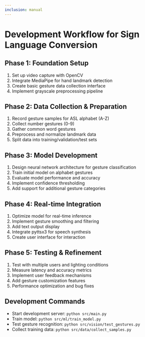 ```yaml
---
inclusion: manual
---
```


# Development Workflow for Sign Language Conversion

## Phase 1: Foundation Setup
1. Set up video capture with OpenCV
2. Integrate MediaPipe for hand landmark detection
3. Create basic gesture data collection interface
4. Implement grayscale preprocessing pipeline

## Phase 2: Data Collection & Preparation
1. Record gesture samples for ASL alphabet (A-Z)
2. Collect number gestures (0-9)
3. Gather common word gestures
4. Preprocess and normalize landmark data
5. Split data into training/validation/test sets

## Phase 3: Model Development
1. Design neural network architecture for gesture classification
2. Train initial model on alphabet gestures
3. Evaluate model performance and accuracy
4. Implement confidence thresholding
5. Add support for additional gesture categories

## Phase 4: Real-time Integration
1. Optimize model for real-time inference
2. Implement gesture smoothing and filtering
3. Add text output display
4. Integrate pyttsx3 for speech synthesis
5. Create user interface for interaction

## Phase 5: Testing & Refinement
1. Test with multiple users and lighting conditions
2. Measure latency and accuracy metrics
3. Implement user feedback mechanisms
4. Add gesture customization features
5. Performance optimization and bug fixes

## Development Commands
- Start development server: `python src/main.py`
- Train model: `python src/ml/train_model.py`
- Test gesture recognition: `python src/vision/test_gestures.py`
- Collect training data: `python src/data/collect_samples.py`
